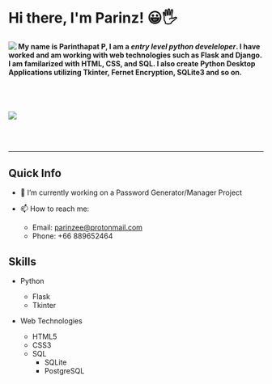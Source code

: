 
# Hi there, I'm Parinz! 😀🖐
<a href="https://github.com/anuraghazra/github-readme-stats">
  <img align="left" src="https://github-readme-stats.vercel.app/api?username=parinz&count_private=true&show_icons=true" />
</a>


#### My name is **Parinthapat P**, I am a *entry level python develeloper*. I have worked and am working with web technologies such as Flask and Django. I am familarized with HTML, CSS, and SQL. I also create Python Desktop Applications utilizing Tkinter, Fernet Encryption, SQLite3 and so on.
<br/><br/><br/>
<a>
  <img align="left" src="https://github-readme-stats.vercel.app/api/top-langs/?username=Parinz&layout=compact" />
</a>

<br/>
<br/>
<br/>

<hr>

## Quick Info
- 🔭 I’m currently working on a Password Generator/Manager Project

- 📫 How to reach me: 
  - Email: parinzee@protonmail.com
  - Phone: +66 889652464
  
## Skills
+ Python
  + Flask
  + Tkinter


+ Web Technologies
  + HTML5
  + CSS3
  + SQL
    + SQLite
    + PostgreSQL
  
